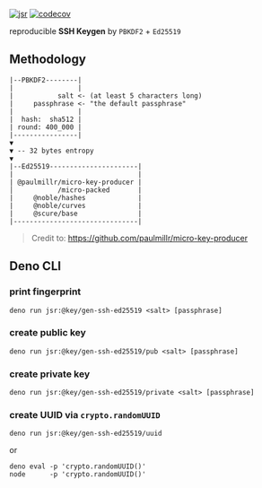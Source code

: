 [![jsr](https://jsr.io/badges/@key/gen-ssh-ed25519)](https://jsr.io/@key/gen-ssh-ed25519)
[![codecov](https://codecov.io/gh/imcotton/at-key-gen-ssh-ed25519/graph/badge.svg)](https://codecov.io/gh/imcotton/at-key-gen-ssh-ed25519)

reproducible **SSH Keygen** by `PBKDF2` + `Ed25519`





## Methodology

```
|--PBKDF2--------|
|                |
|           salt <- (at least 5 characters long)
|     passphrase <- "the default passphrase"
|                |
|  hash:  sha512 |
| round: 400_000 |
|----------------|
▼
▼ -- 32 bytes entropy
▼
|--Ed25519----------------------|
|                               |
| @paulmillr/micro-key-producer |
│           /micro-packed       |
|     @noble/hashes             |
|     @noble/curves             |
|     @scure/base               |
|-------------------------------|
```

> Credit to: https://github.com/paulmillr/micro-key-producer





## Deno CLI

### print fingerprint

    deno run jsr:@key/gen-ssh-ed25519 <salt> [passphrase]

### create public key

    deno run jsr:@key/gen-ssh-ed25519/pub <salt> [passphrase]

### create private key

    deno run jsr:@key/gen-ssh-ed25519/private <salt> [passphrase]

### create **UUID** via `crypto.randomUUID`

    deno run jsr:@key/gen-ssh-ed25519/uuid

or

    deno eval -p 'crypto.randomUUID()'
    node      -p 'crypto.randomUUID()'

